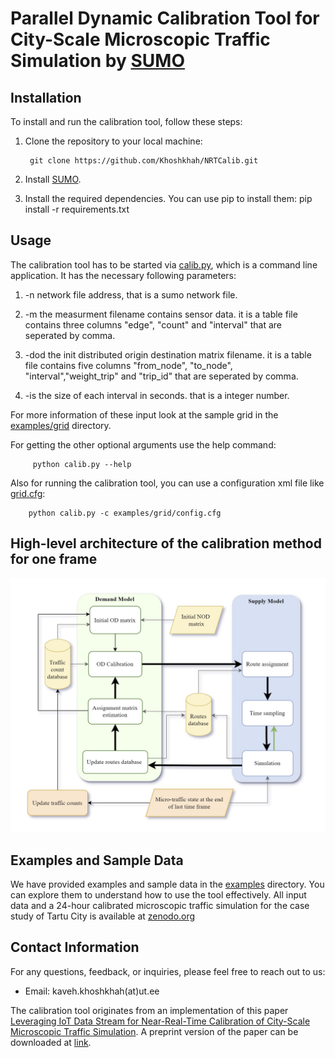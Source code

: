 # Parallel Dynamic Calibration Tool for City-Scale Microscopic Traffic Simulation by [SUMO](https://sumo.dlr.de/index.html)


## Installation

To install and run the calibration tool, follow these steps:

1. Clone the repository to your local machine:

        git clone https://github.com/Khoshkhah/NRTCalib.git     

2. Install [SUMO](https://sumo.dlr.de/docs/Downloads.php).

3. Install the required dependencies. You can use pip to install them:
pip install -r requirements.txt


## Usage

The calibration tool has to be started via [calib.py](calib.py), which is a command line application. It has the necessary following parameters:

1. -n network file address, that is a sumo network file.

2. -m the measurment filename contains sensor data. 
        it is a table file contains three columns "edge", "count" and "interval" that are seperated by comma.

3. -dod the init distributed origin destination matrix filename.
        it is a table file contains five columns "from_node", "to_node", "interval","weight_trip" and "trip_id" that are seperated by comma.

4. -is the size of each interval in seconds. that is a integer number.

For more information of these input look at the sample grid in the [examples/grid](./examples/grid/) directory.

For getting the other optional arguments use the help command:

         python calib.py --help

Also for running the calibration tool, you can use a configuration xml file like [grid.cfg](./examples/grid/grid.cfg):

        python calib.py -c examples/grid/config.cfg


## High-level architecture of the calibration method for one frame


 !["Architecture"](assets/images/architecture.jpg)


## Examples and Sample Data

We have provided examples and sample data in the [examples](./examples) directory. You can explore them to understand how to use the tool effectively.
All input data and a 24-hour calibrated microscopic traffic simulation for the case study of Tartu City is available at [zenodo.org](https://doi.org/10.5281/zenodo.8125656)

## Contact Information

For any questions, feedback, or inquiries, please feel free to reach out to us:
- Email: kaveh.khoshkhah(at)ut.ee

The calibration tool originates from an implementation of this paper [Leveraging IoT Data Stream for Near-Real-Time Calibration of City-Scale Microscopic Traffic Simulation](#). A preprint version of the paper can be downloaded at [link](https://arxiv.org/pdf/2210.17315.pdf).


